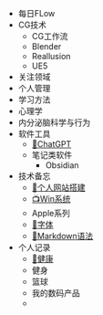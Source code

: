 * 每日FLow
* CG技术
  * CG工作流 
  * Blender
  * Reallusion
  * UE5
* 关注领域
 * 个人管理
 * 学习方法
 * 心理学
 * 内分泌脑科学与行为
* 软件工具
  * [🤖ChatGPT](/ProjectDocs/🤖ChatGPT.md)
  * 笔记类软件
    * Obsidian
* 技术备忘
  * [📡个人网站搭建](/ProjectDocs/📡个人网站搭建.md)
  * [📺Win系统](/ProjectDocs/📺Win系统.md)
  * Apple系列
  * [🍴字体](/ProjectDocs/🍴字体.md)
  * [🍩Markdown语法](/ProjectDocs/🍩Markdown语法.md)
* 个人记录
  * [💪健康](/ProjectDocs/💪健康.md)
  * 健身
  * 篮球
  * 我的数码产品
  * 

